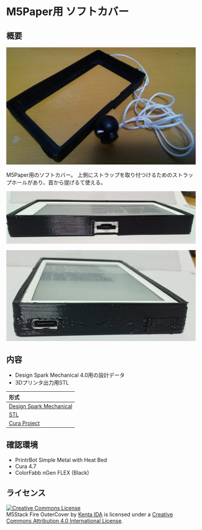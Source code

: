 # M5Paper用 ソフトカバー

## 概要

![写真](picture/P_20201215_221717.jpg)

M5Paper用のソフトカバー。 上側にストラップを取り付つけるためのストラップホールがあり、首から提げるて使える。

![写真](picture/P_20201215_080316_HDR.jpg)

![写真](picture/P_20201215_080335_HDR.jpg)


## 内容

* Design Spark Mechanical 4.0用の設計データ
* 3Dプリンタ出力用STL

|  形式 |
|:------|
| [Design Spark Mechanical](M5Paper.rsdoc) |
| [STL](M5Paper_OuterCover_Reduced.stl) |
| [Cura Project](PS_M5Paper_OuterCover_Reduced.3mf) |

## 確認環境

* PrintrBot Simple Metal with Heat Bed
* Cura 4.7
* ColorFabb nGen FLEX (Black)

## ライセンス
<a rel="license" href="http://creativecommons.org/licenses/by/4.0/"><img alt="Creative Commons License" style="border-width:0" src="https://i.creativecommons.org/l/by/4.0/88x31.png" /></a><br /><span xmlns:dct="http://purl.org/dc/terms/" property="dct:title">M5Stack Fire OuterCover</span> by <a xmlns:cc="http://creativecommons.org/ns#" href="https://github.com/ciniml/M5Stack_Gadgets/OuterCover/" property="cc:attributionName" rel="cc:attributionURL">Kenta IDA</a> is licensed under a <a rel="license" href="http://creativecommons.org/licenses/by/4.0/">Creative Commons Attribution 4.0 International License</a>.
